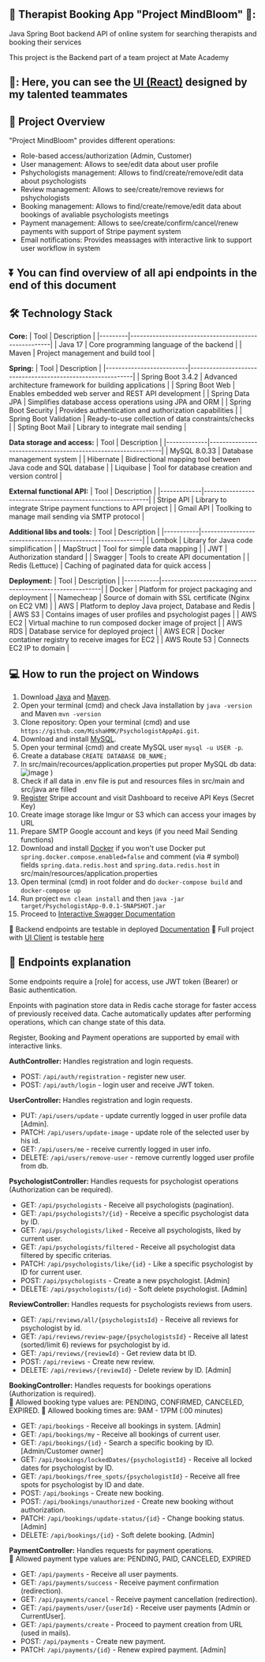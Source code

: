 ## :brain: **Therapist Booking App "Project MindBloom"** 💮:

Java Spring Boot backend API of online system for searching therapists and booking their services

This project is the Backend part of a team project at Mate Academy
 
## 🎨: Here, you can see the [UI (React)](https://github.com/taniavozniuk/Psychologist-Search-Service) designed by my talented teammates

## :mag_right: **Project Overview**

"Project MindBloom" provides different operations:
- Role-based access/authorization (Admin, Customer) 
- User management: Allows to see/edit data about user profile
- Pshychologists management: Allows to find/create/remove/edit data about psychologists
- Review management: Allows to see/create/remove reviews for pshychologists
- Booking management: Allows to find/create/remove/edit data about bookings of avaliable psychologists meetings
- Payment management: Allows to see/create/confirm/cancel/renew payments with support of Stripe payment system
- Email notifications: Provides meassages with interactive link to support user workflow in system

## ⏬ You can find overview of all api endpoints in the end of this document

## :hammer_and_wrench: **Technology Stack**
**Core:**
| Tool    | Description                                         |
|---------|-----------------------------------------------------|
| Java 17 | Core programming language of the backend            |
| Maven   | Project management and build tool                   |

**Spring:**
| Tool                     | Description                                                |
|--------------------------|------------------------------------------------------------|
| Spring Boot 3.4.2     | Advanced architecture framework for building applications     |
| Spring Boot Web      | Enables embedded web server and REST API development           |
| Spring Data JPA     | Simplifies database access operations using JPA and ORM         |
| Spring Boot Security   | Provides authentication and authorization capabilities       |
| Spring Boot Validation | Ready-to-use collection of data constraints/checks           |
| Spting Boot Mail       | Library to integrate mail sending                      |

**Data storage and access:**
| Tool        | Description                                                   |
|-------------|---------------------------------------------------------------|
| MySQL 8.0.33 | Database management system                                   |
| Hibernate   | Bidirectional mapping tool between Java code and SQL database |
| Liquibase   | Tool for database creation and version control                |

**External functional API:**
| Tool        | Description                                                |
|-------------|------------------------------------------------------------|
| Stripe API | Library to integrate Stripe payment functions to API project |
| Gmail API  | Toolking to manage mail sending via SMTP protocol  |    

**Additional libs and tools:**
 | Tool      | Description                                              |
|-----------|-----------------------------------------------------------|
| Lombok    | Library for Java code simplification                      |
| MapStruct | Tool for simple data mapping                              |
| JWT       | Authorization standard                                    |
| Swagger   | Tools to create API documentation                         |
| Redis (Lettuce) | Caching of paginated data for quick access          |

**Deployment:**
| Tool      | Description                                               |
|-----------|-----------------------------------------------------------|
| Docker    | Platform for project packaging and deployment             |
| Namecheap | Source of domain with SSL certificate (Nginx on EC2 VM)   |
| AWS       | Platform to deploy Java project, Database and Redis       |
| AWS S3    | Contains images of user profiles and psychologist pages   |
| AWS EC2   | Virtual machine to run composed docker image of project   | 
| AWS RDS   | Database service for deployed project                     | 
| AWS ECR | Docker contatiner registry to receive images for EC2        | 
| AWS Route 53 | Connects EC2 IP to domain                              | 

## :computer: **How to run the project on Windows**
1. Download [Java](https://www.oracle.com/java/technologies/javase/jdk17-archive-downloads.html) and [Maven](https://maven.apache.org/install.html).
2. Open your terminal (cmd) and check Java installation by `java -version` and Maven `mvn -version`
3. Clone repository: Open your terminal (cmd) and use `https://github.com/MishaHMK/PsychologistAppApi.git`.
4. Download and install [MySQL](https://dev.mysql.com/downloads/installer/).
5. Open your terminal (cmd) and create MySQL user `mysql -u USER -p`.
6. Create a database `CREATE DATABASE DB_NAME;`
7. In src/main/recources/application.properties put proper MySQL db data:
  ![image](https://github.com/user-attachments/assets/c8973069-6f6c-429b-ba80-44a534d198a9)
)
8. Check if all data in .env file is put and resources files in src/main and src/java are filled
9. [Register](https://docs.stripe.com/)  Stripe account and visit Dashboard to receive API Keys (Secret Key)
10. Create image storage like Imgur or S3 which can access your images by URL
11. Prepare SMTP Google account and keys (if you need Mail Sending functions)
12. Download and install [Docker](https://www.docker.com/) if you won't use Docker
   put `spring.docker.compose.enabled=false` and comment (via # symbol) fields `spring.data.redis.host` 
   and `spring.data.redis.host` in src/main/resources/application.properties
13. Open terminal (cmd) in root folder and do `docker-compose build` and `docker-compose up`
14. Run project `mvn clean install` and then `java -jar target/PsychologistApp-0.0.1-SNAPSHOT.jar`
15. Proceed to [Interactive Swagger Documentation](http://localhost:8080/api/swagger-ui/index.html)

🔸 Backend endpoints are testable in deployed [Documentation](https://www.mindbloom-api.store/api/swagger-ui/index.html#/)
🔸 Full project with [UI Client](https://github.com/taniavozniuk/Psychologist-Search-Service) is testable [here](https://taniavozniuk.github.io/Psychologist-Search-Service/#/)

## :page_facing_up: **Endpoints explanation**

Some endpoints require a [role] for access, use JWT token (Bearer) or Basic authentication.

Enpoints with pagination store data in Redis cache storage for faster access of previously received data. 
Cache automatically updates after performing operations, which can change state of this data.

Register, Booking and Payment operations are supported by email with interactive links.

**AuthController:** Handles registration and login requests.
- POST: `/api/auth/registration` - register new user.
- POST: `/api/auth/login` - login user and receive JWT token.

**UserController:** Handles registration and login requests.
- PUT: `/api/users/update` - update currently logged in user profile data [Admin].
- PATCH: `/api/users/update-image` - update role of the selected user by his id.
- GET: `/api/users/me` - receive currently logged in user info.
- DELETE: `/api/users/remove-user` - remove currently logged user profile from db.

**PsychologistController:** Handles requests for psychologist operations (Authorization can be required).  
- GET: `/api/psychologists` - Receive all psychologists (pagination).
- GET: `/api/psychologists?/{id}` - Receive a specific psychologist data by ID.
- GET: `/api/psychologists/liked` - Receive all psychologists, liked by current user. 
- GET: `/api/psychologists/filtered` - Receive all psychologist data filtered by specific criterias. 
- PATCH: `/api/psychologists/like/{id}` - Like a specific psychologist by ID for current user.
- POST: `/api/psychologists` - Create a new psychologist. [Admin]
- DELETE: `/api/psychologists/{id}` - Soft delete psychologist. [Admin]

**ReviewController:** Handles requests for psychologists reviews from users.  
- GET: `/api/reviews/all/{psychologistsId}` - Receive all reviews for psychologist by id.
- GET: `/api/reviews/review-page/{psychologistsId}` - Receive all latest (sorted/limit 6) reviews for psychologist by id.
- GET: `/api/reviews/{reviewId}` - Get review data bt ID.
- POST: `/api/reviews` - Create new review.
- DELETE: `/api/reviews/{reviewId}` - Delete review by ID. [Admin]

**BookingController:** Handles requests for bookings operations (Authorization is required).  
🔸 Allowed booking type values are: PENDING, CONFIRMED, CANCELED, EXPIRED.
🔸 Allowed booking times are: 9AM - 17PM (:00 minutes)
- GET: `/api/bookings` - Receive all bookings in system. [Admin]
- GET: `/api/bookings/my` - Receive all bookings of current user.
- GET: `/api/bookings/{id}` - Search a specific booking by ID. [Admin/Customer owner]
- GET: `/api/bookings/lockedDates/{psychologistId}` - Receive all locked dates for psychologist by ID.
- GET: `/api/bookings/free_spots/{psychologistId}` - Receive all free spots for psychologist by ID and date.
- POST: `/api/bookings` - Create new booking.
- POST: `/api/bookings/unauthorized` - Create new booking without authorization.
- PATCH: `/api/bookings/update-status/{id}` - Change booking status. [Admin]
- DELETE: `/api/bookings/{id}` - Soft delete booking. [Admin]

**PaymentController:** Handles requests for payment operations.  
🔸 Allowed payment type values are: PENDING, PAID, CANCELED, EXPIRED
- GET: `/api/payments` - Receive all user payments.
- GET: `/api/payments/success` - Receive payment confirmation (redirection).
- GET: `/api/payments/cancel` - Receive payment cancellation (redirection).
- GET: `/api/payments/user/{userId}` - Receive user payments [Admin or CurrentUser].
- GET: `/api/payments/create` - Proceed to payment creation from URL (used in mails).
- POST: `/api/payments` - Create new payment.
- PATCH: `/api/payments/{id}` - Renew expired payment. [Admin]
